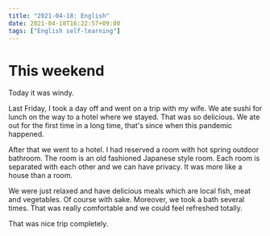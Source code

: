 ```yaml
---
title: "2021-04-18: English"
date: 2021-04-18T16:22:57+09:00
tags: ["English self-learning"]
---
```


# This weekend

Today it was windy.

Last Friday, I took a day off and went on a trip with my wife.
We ate sushi for lunch on the way to a hotel where we stayed.
That was so delicious.
We ate out for the first time in a long time, that's since when this pandemic happened.

After that we went to a hotel.
I had reserved a room with hot spring outdoor bathroom.
The room is an old fashioned Japanese style room.
Each room is separated with each other and we can have privacy.
It was more like a house than a room.

We were just relaxed and have delicious meals which are local fish, meat and vegetables. Of course with sake.
Moreover, we took a bath several times.
That was really comfortable and we could feel refreshed totally.

That was nice trip completely.
